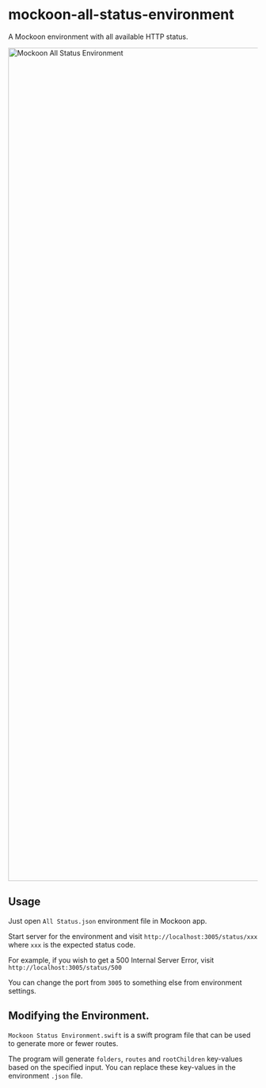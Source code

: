 # mockoon-all-status-environment
A Mockoon environment with all available HTTP status.

<img width="1680" alt="Mockoon All Status Environment" src="https://user-images.githubusercontent.com/4432100/215292678-55bfec15-7472-4fc1-98c1-632d7ede2286.png">

## Usage

Just open `All Status.json` environment file in Mockoon app.

Start server for the environment and visit `http://localhost:3005/status/xxx` where `xxx` is the expected status code.

For example, if you wish to get a 500 Internal Server Error, visit `http://localhost:3005/status/500`

You can change the port from `3005` to something else from environment settings.

## Modifying the Environment.

`Mockoon Status Environment.swift` is a swift program file that can be used to generate more or fewer routes.

The program will generate `folders`, `routes` and `rootChildren` key-values based on the specified input. You can replace these key-values in the environment `.json` file.
